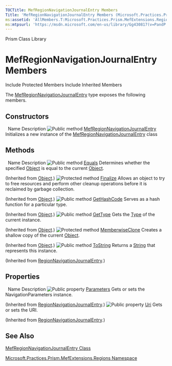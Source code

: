 ```yaml
---
TOCTitle: MefRegionNavigationJournalEntry Members
Title: 'MefRegionNavigationJournalEntry Members (Microsoft.Practices.Prism.MefExtensions.Regions)'
ms:assetid: 'AllMembers.T:Microsoft.Practices.Prism.MefExtensions.Regions.MefRegionNavigationJournalEntry'
ms:mtpsurl: 'https://msdn.microsoft.com/en-us/library/Gg430817(v=PandP.50)'
---
```


Prism Class Library

MefRegionNavigationJournalEntry Members
=======================================

Include Protected Members
Include Inherited Members

The [MefRegionNavigationJournalEntry](https://msdn.microsoft.com/t:microsoft.practices.prism.mefextensions.regions.mefregionnavigationjournalentry) type exposes the following members.

Constructors
------------

<span id="constructorTableToggle"></span>
 
Name
Description
![](https://msdn.microsoft.com/en-us/Gg430817.pubmethod(en-us,PandP.50).gif "Public method")
[MefRegionNavigationJournalEntry](https://msdn.microsoft.com/m:microsoft.practices.prism.mefextensions.regions.mefregionnavigationjournalentry.)
Initializes a new instance of the [MefRegionNavigationJournalEntry](https://msdn.microsoft.com/t:microsoft.practices.prism.mefextensions.regions.mefregionnavigationjournalentry) class

Methods
-------

<span id="methodTableToggle"></span>
 
Name
Description
![](https://msdn.microsoft.com/en-us/Gg430817.pubmethod(en-us,PandP.50).gif "Public method")
[Equals](http://msdn2.microsoft.com/en-us/library/bsc2ak47)
Determines whether the specified [Object](http://msdn2.microsoft.com/en-us/library/e5kfa45b) is equal to the current [Object](http://msdn2.microsoft.com/en-us/library/e5kfa45b).

(Inherited from [Object](http://msdn2.microsoft.com/en-us/library/e5kfa45b).)
![](https://msdn.microsoft.com/en-us/Gg430817.protmethod(en-us,PandP.50).gif "Protected method")
[Finalize](http://msdn2.microsoft.com/en-us/library/4k87zsw7)
Allows an object to try to free resources and perform other cleanup operations before it is reclaimed by garbage collection.

(Inherited from [Object](http://msdn2.microsoft.com/en-us/library/e5kfa45b).)
![](https://msdn.microsoft.com/en-us/Gg430817.pubmethod(en-us,PandP.50).gif "Public method")
[GetHashCode](http://msdn2.microsoft.com/en-us/library/zdee4b3y)
Serves as a hash function for a particular type.

(Inherited from [Object](http://msdn2.microsoft.com/en-us/library/e5kfa45b).)
![](https://msdn.microsoft.com/en-us/Gg430817.pubmethod(en-us,PandP.50).gif "Public method")
[GetType](http://msdn2.microsoft.com/en-us/library/dfwy45w9)
Gets the [Type](http://msdn2.microsoft.com/en-us/library/42892f65) of the current instance.

(Inherited from [Object](http://msdn2.microsoft.com/en-us/library/e5kfa45b).)
![](https://msdn.microsoft.com/en-us/Gg430817.protmethod(en-us,PandP.50).gif "Protected method")
[MemberwiseClone](http://msdn2.microsoft.com/en-us/library/57ctke0a)
Creates a shallow copy of the current [Object](http://msdn2.microsoft.com/en-us/library/e5kfa45b).

(Inherited from [Object](http://msdn2.microsoft.com/en-us/library/e5kfa45b).)
![](https://msdn.microsoft.com/en-us/Gg430817.pubmethod(en-us,PandP.50).gif "Public method")
[ToString](https://msdn.microsoft.com/m:microsoft.practices.prism.regions.regionnavigationjournalentry.tostring)
Returns a [String](http://msdn2.microsoft.com/en-us/library/s1wwdcbf) that represents this instance.

(Inherited from [RegionNavigationJournalEntry](https://msdn.microsoft.com/t:microsoft.practices.prism.regions.regionnavigationjournalentry).)

Properties
----------

<span id="propertyTableToggle"></span>
 
Name
Description
![](https://msdn.microsoft.com/en-us/Gg430817.pubproperty(en-us,PandP.50).gif "Public property")
[Parameters](https://msdn.microsoft.com/p:microsoft.practices.prism.regions.regionnavigationjournalentry.parameters)
Gets or sets the NavigationParameters instance.

(Inherited from [RegionNavigationJournalEntry](https://msdn.microsoft.com/t:microsoft.practices.prism.regions.regionnavigationjournalentry).)
![](https://msdn.microsoft.com/en-us/Gg430817.pubproperty(en-us,PandP.50).gif "Public property")
[Uri](https://msdn.microsoft.com/p:microsoft.practices.prism.regions.regionnavigationjournalentry.uri)
Gets or sets the URI.

(Inherited from [RegionNavigationJournalEntry](https://msdn.microsoft.com/t:microsoft.practices.prism.regions.regionnavigationjournalentry).)

See Also
--------

<span id="seeAlsoToggle"></span>
[MefRegionNavigationJournalEntry Class](https://msdn.microsoft.com/t:microsoft.practices.prism.mefextensions.regions.mefregionnavigationjournalentry)

[Microsoft.Practices.Prism.MefExtensions.Regions Namespace](https://msdn.microsoft.com/n:microsoft.practices.prism.mefextensions.regions)

